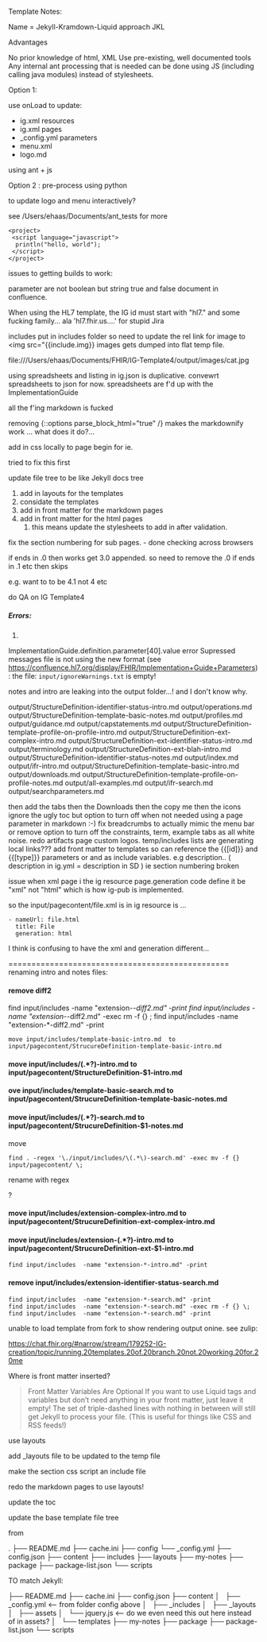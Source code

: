 Template Notes:

Name =  Jekyll-Kramdown-Liquid approach  JKL

Advantages

No prior knowledge of html, XML
Use pre-existing, well documented tools
Any internal ant processing that is needed can be done using JS (including calling java modules) instead of stylesheets.

Option 1:

use onLoad to update:

- ig.xml resources
- ig.xml pages
- _config.yml parameters
- menu.xml
- logo.md

using ant + js

Option 2 :  pre-process using python

 to update logo and menu interactively?


see /Users/ehaas/Documents/ant_tests for more
~~~
<project>
 <script language="javascript">
  println("hello, world");
 </script>
</project>
~~~

issues to getting builds to work:

parameter are not boolean but string true and false document in confluence.

When using the HL7 template, the IG id must start with "hl7." and some fucking family... ala 'hl7.fhir.us....' for stupid Jira

includes put in includes folder so need to update the rel link for image to <img src="{{include.img}}  images gets dumped into flat temp file.

file:///Users/ehaas/Documents/FHIR/IG-Template4/output/images/cat.jpg

using spreadsheets and listing in ig.json is duplicative.  convewrt spreadsheets to json for now. spreadsheets are f'd up with the ImplementationGuide

all the f'ing markdown is fucked

removing   {::options parse_block_html="true" /}  makes the markdownify work ...
what does it do?...

add in css locally to page begin for ie.

tried to fix this first

update file tree to be like Jekyll docs tree




1. add in layouts for the templates
1. considate the templates
1. add in front matter for the markdown pages
1. add in front matter for the html pages
   1. this means update the stylesheets to add in after validation.

fix the section numbering for sub pages.  - done
checking across browsers

if ends in .0 then works get 3.0 appended.  so need to remove the .0
if ends in .1 etc then skips

e.g. want to to be 4.1 not 4 etc

do QA on IG Template4

##### Errors:
1.
ImplementationGuide.definition.parameter[40].value	error	Supressed messages file is not using the new format (see https://confluence.hl7.org/display/FHIR/Implementation+Guide+Parameters):
the file: `input/ignoreWarnings.txt` is empty!



notes and intro are leaking into the output folder...! and I don't know why.

output/StructureDefinition-identifier-status-intro.md
output/operations.md
output/StructureDefinition-template-basic-notes.md
output/profiles.md
output/guidance.md
output/capstatements.md
output/StructureDefinition-template-profile-on-profile-intro.md
output/StructureDefinition-ext-complex-intro.md
output/StructureDefinition-ext-identifier-status-intro.md
output/terminology.md
output/StructureDefinition-ext-blah-intro.md
output/StructureDefinition-identifier-status-notes.md
output/index.md
output/ifr-intro.md
output/StructureDefinition-template-basic-intro.md
output/downloads.md
output/StructureDefinition-template-profile-on-profile-notes.md
output/all-examples.md
output/ifr-search.md
output/searchparameters.md



then add the tabs
then the Downloads
then the copy me
then the icons
ignore the ugly toc but option to turn off when not needed using a page parameter in markdown :-)
fix breadcrumbs to actually mimic the menu bar or remove
option to turn off the constraints, term, example tabs as all white noise.
redo artifacts page
custom logos.
temp/includes lists are generating local links???
add front matter to templates so can reference the {{[id]}} and {{[type]}} parameters or and as include variables.  e.g description.. ( description in ig.yml = description in SD )
ie section numbering broken



issue when xml page i the ig resource page.generation code define it be "xml" not "html" which is how ig-pub is implemented.  

so the input/pagecontent/file.xml is in ig resource is ...

~~~
- nameUrl: file.html
  title: File
  generation: html
~~~

I think is confusing to have the xml and generation different...


================================================
renaming intro and notes files:

#### remove diff2

find input/includes  -name "extension-*-diff2.md" -print
find input/includes  -name "extension-*-diff2.md" -exec rm -f {} \;
find input/includes  -name "extension-*-diff2.md" -print
~~~
move input/includes/template-basic-intro.md  to input/pagecontent/StrucureDefinition-template-basic-intro.md
~~~


#### move input/includes/(.*?)-intro.md  to input/pagecontent/StructureDefinition-$1-intro.md

#### ove input/includes/template-basic-search.md  to input/pagecontent/StrucureDefinition-template-basic-notes.md

#### move input/includes/(.*?)-search.md  to input/pagecontent/StrucureDefinition-$1-notes.md

move
~~~
find . -regex '\./input/includes/\(.*\)-search.md' -exec mv -f {} input/pagecontent/ \;
~~~
rename with regex

?

#### move input/includes/extension-complex-intro.md to input/pagecontent/StrucureDefinition-ext-complex-intro.md



#### move input/includes/extension-(.*?)-intro.md to input/pagecontent/StrucureDefinition-ext-$1-intro.md

~~~
find input/includes  -name "extension-*-intro.md" -print
~~~

#### remove input/includes/extension-identifier-status-search.md

~~~
find input/includes  -name "extension-*-search.md" -print
find input/includes  -name "extension-*-search.md" -exec rm -f {} \;
find input/includes  -name "extension-*-search.md" -print
~~~


unable to load template from fork to show rendering output onine.  see zulip:

https://chat.fhir.org/#narrow/stream/179252-IG-creation/topic/running.20templates.20of.20branch.20not.20working.20for.20me

Where is front matter inserted?

>Front Matter Variables Are Optional
If you want to use Liquid tags and variables but don’t need anything in your front matter, just leave it empty! The set of triple-dashed lines with nothing in between will still get Jekyll to process your file. (This is useful for things like CSS and RSS feeds!)

use layouts

add _layouts file to be updated to the temp file

make the section css script an include file

redo the markdown pages to use layouts!

update the toc

update the  base template file tree

from


.
├── README.md
├── cache.ini
├── config
  └── _config.yml
├── config.json
├── content
├── includes
├── layouts
├── my-notes
├── package
├── package-list.json
└── scripts

TO match Jekyll:

├── README.md
├── cache.ini
├── config.json
├── content
│   ├──  _config.yml <-- from folder config above
│   ├── _includes
│   ├── _layouts
│   ├── assets
│   └── jquery.js  <-- do we even need this out here instead of in assets?
│   └── templates
├── my-notes
├── package
├── package-list.json
└── scripts
